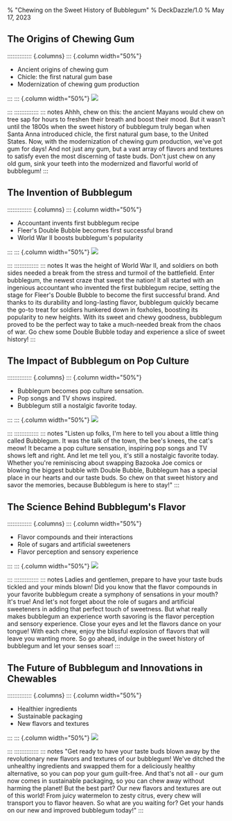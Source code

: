 % "Chewing on the Sweet History of Bubblegum"
% DeckDazzle/1.0
% May 17, 2023

## The Origins of Chewing Gum
:::::::::::::: {.columns}
::: {.column width="50%"}
- Ancient origins of chewing gum
- Chicle: the first natural gum base
- Modernization of chewing gum production

:::
::: {.column width="50%"}
![](img_0.png)

:::
::::::::::::::
::: notes
Ahhh, chew on this: the ancient Mayans would chew on tree sap for hours to freshen their breath and boost their mood. But it wasn't until the 1800s when the sweet history of bubblegum truly began when Santa Anna introduced chicle, the first natural gum base, to the United States. Now, with the modernization of chewing gum production, we've got gum for days! And not just any gum, but a vast array of flavors and textures to satisfy even the most discerning of taste buds. Don't just chew on any old gum, sink your teeth into the modernized and flavorful world of bubblegum!
:::

## The Invention of Bubblegum
:::::::::::::: {.columns}
::: {.column width="50%"}
- Accountant invents first bubblegum recipe
- Fleer's Double Bubble becomes first successful brand
- World War II boosts bubblegum's popularity

:::
::: {.column width="50%"}
![](img_1.png)

:::
::::::::::::::
::: notes
It was the height of World War II, and soldiers on both sides needed a break from the stress and turmoil of the battlefield. Enter bubblegum, the newest craze that swept the nation! It all started with an ingenious accountant who invented the first bubblegum recipe, setting the stage for Fleer's Double Bubble to become the first successful brand. And thanks to its durability and long-lasting flavor, bubblegum quickly became the go-to treat for soldiers hunkered down in foxholes, boosting its popularity to new heights. With its sweet and chewy goodness, bubblegum proved to be the perfect way to take a much-needed break from the chaos of war. Go chew some Double Bubble today and experience a slice of sweet history!
:::

## The Impact of Bubblegum on Pop Culture
:::::::::::::: {.columns}
::: {.column width="50%"}
- Bubblegum becomes pop culture sensation.
- Pop songs and TV shows inspired.
- Bubblegum still a nostalgic favorite today.

:::
::: {.column width="50%"}
![](img_2.png)

:::
::::::::::::::
::: notes
"Listen up folks, I'm here to tell you about a little thing called Bubblegum. It was the talk of the town, the bee's knees, the cat's meow! It became a pop culture sensation, inspiring pop songs and TV shows left and right. And let me tell you, it's still a nostalgic favorite today. Whether you're reminiscing about swapping Bazooka Joe comics or blowing the biggest bubble with Double Bubble, Bubblegum has a special place in our hearts and our taste buds. So chew on that sweet history and savor the memories, because Bubblegum is here to stay!"
:::

## The Science Behind Bubblegum's Flavor
:::::::::::::: {.columns}
::: {.column width="50%"}
- Flavor compounds and their interactions
- Role of sugars and artificial sweeteners
- Flavor perception and sensory experience

:::
::: {.column width="50%"}
![](img_3.png)

:::
::::::::::::::
::: notes
Ladies and gentlemen, prepare to have your taste buds tickled and your minds blown! Did you know that the flavor compounds in your favorite bubblegum create a symphony of sensations in your mouth? It's true! And let's not forget about the role of sugars and artificial sweeteners in adding that perfect touch of sweetness. But what really makes bubblegum an experience worth savoring is the flavor perception and sensory experience. Close your eyes and let the flavors dance on your tongue! With each chew, enjoy the blissful explosion of flavors that will leave you wanting more. So go ahead, indulge in the sweet history of bubblegum and let your senses soar!
:::

## The Future of Bubblegum and Innovations in Chewables
:::::::::::::: {.columns}
::: {.column width="50%"}
- Healthier ingredients 
- Sustainable packaging 
- New flavors and textures

:::
::: {.column width="50%"}
![](img_4.png)

:::
::::::::::::::
::: notes
"Get ready to have your taste buds blown away by the revolutionary new flavors and textures of our bubblegum! We've ditched the unhealthy ingredients and swapped them for a deliciously healthy alternative, so you can pop your gum guilt-free. And that's not all - our gum now comes in sustainable packaging, so you can chew away without harming the planet! But the best part? Our new flavors and textures are out of this world! From juicy watermelon to zesty citrus, every chew will transport you to flavor heaven. So what are you waiting for? Get your hands on our new and improved bubblegum today!"
:::

